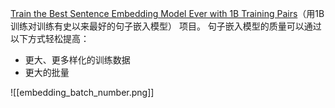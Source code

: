 
 [Train the Best Sentence Embedding Model Ever with 1B Training Pairs](https://discuss.huggingface.co/t/train-the-best-sentence-embedding-model-ever-with-1b-training-pairs/7354)（用1B训练对训练有史以来最好的句子嵌入模型） 项目。
句子嵌入模型的质量可以通过以下方式轻松提高：
- 更大、更多样化的训练数据
- 更大的批量

![[embedding_batch_number.png]]
